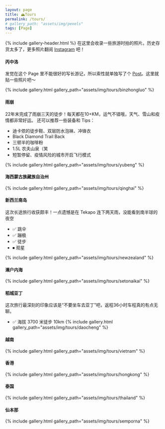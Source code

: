 ```yaml
---
layout: page
title: 🏔️Tours
permalink: /tours/
# gallery_path: "assets/img/pexels"
tags: [Page]
---
```

{% include gallery-header.html %}
在这里会收录一些旅游时拍的照片。历史存货太多了，更多照片翻阅 [Instagram](https://www.instagram.com/tiant167/) 吧！

#### 丙中洛
发觉在这个 Page 里不能很好的写长游记，所以索性就单独写了个 [Post](https://tiant167.github.io/2023/01/30/tour.html)。这里就贴一些照片吧～

{% include gallery.html gallery_path="assets/img/tours/binzhongluo" %}

#### 雨崩
22年末完成了雨崩三天的徒步！每天都在10+KM，运气不错哦，天气、雪山和疫情都非常好运。
还可以推荐一些装备和 Tips：
- 迪卡侬的徒步鞋、双层防水泡袜、冲锋衣
- Black Diamond Trail Back
- 三顿半的咖啡粉
- 1.5L 农夫山泉（笑
- 短暂停留、疫情风险的城市开启飞行模式

{% include gallery.html gallery_path="assets/img/tours/yubeng" %}

#### 海西蒙古族藏族自治州
{% include gallery.html gallery_path="assets/img/tours/qinghai" %}

#### 新西兰南岛
这次长途旅行收获颇丰！一点遗憾是在 Tekapo 连下两天雨，没能看到南半球的夜空

- ✅ 跳伞
- ✅ 蹦极
- ✅ 徒步
- ⏹ 观星

{% include gallery.html gallery_path="assets/img/tours/newzealand" %}

#### 濑户内海

{% include gallery.html gallery_path="assets/img/tours/setonaikai" %}

#### 稻城亚丁
这次旅行最深刻的印象应该是“不要坐车去亚丁”吧，返程36小时车程真的有点无聊。

- ✅ 海拔 3700 米徒步 10km
{% include gallery.html gallery_path="assets/img/tours/daocheng" %}

#### 越南
{% include gallery.html gallery_path="assets/img/tours/vietnam" %}

#### 香港
{% include gallery.html gallery_path="assets/img/tours/hongkong" %}

#### 泰国
{% include gallery.html gallery_path="assets/img/tours/thailand" %}

#### 仙本那
{% include gallery.html gallery_path="assets/img/tours/semporna" %}
